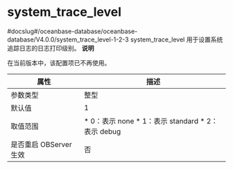 system_trace_level 
=======================================
#docslug#/oceanbase-database/oceanbase-database/V4.0.0/system_trace_level-1-2-3
system_trace_level 用于设置系统追踪日志的日志打印级别。
**说明**



在当前版本中，该配置项已不再使用。


|      **属性**      |                                                                               **描述**                                                                                |
|------------------|---------------------------------------------------------------------------------------------------------------------------------------------------------------------|
| 参数类型             | 整型                                                                                                                                                                  |
| 默认值              | 1                                                                                                                                                                   |
| 取值范围             | * 0：表示 none   * 1：表示 standard   * 2：表示 debug    |
| 是否重启 OBServer 生效 | 否                                                                                                                                                                   |


